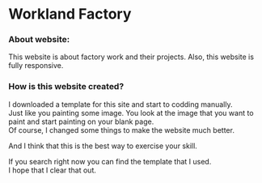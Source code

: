 # Workland Factory

### About website:

This website is about factory work and their projects. Also, this website is fully responsive.

### How is this website created?
I downloaded a template for this site and start to codding manually. <br>
Just like you painting some image. You look at the image that you want to paint and start painting on your blank page. <br> 
Of course, I changed some things to make the website much better.

And I think that this is the best way to exercise your skill.

If you search right now you can find the template that I used. <br> 
I hope that I clear that out.
